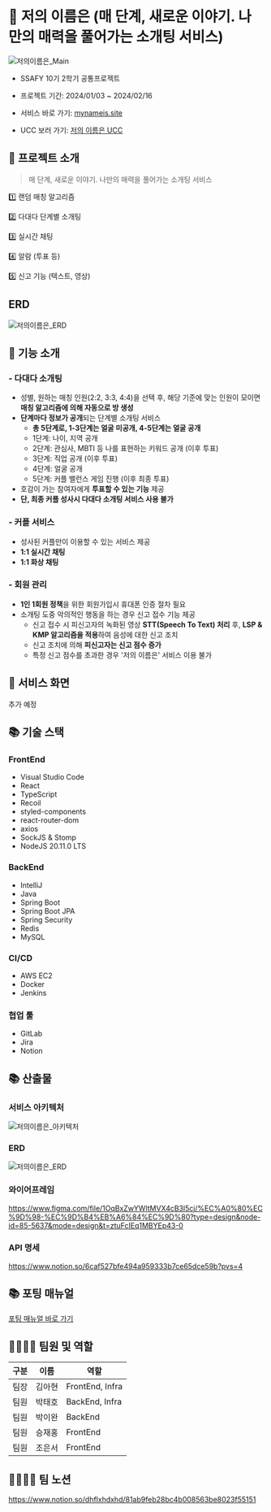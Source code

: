 # 💝 저의 이름은 (매 단계, 새로운 이야기. 나만의 매력을 풀어가는 소개팅 서비스)

![저의이름은_Main](./image/저의이름은_Main.png)

-   SSAFY 10기 2학기 공통프로젝트

-   프로젝트 기간: 2024/01/03 ~ 2024/02/16

-   서비스 바로 가기: [mynameis.site](https://mynameis.site)

-   UCC 보러 가기: [저의 이름은 UCC](https://www.youtube.com/watch?v=dNU87krQbDw)

## 💌 프로젝트 소개

> 매 단계, 새로운 이야기. 나만의 매력을 풀어가는 소개팅 서비스

1️⃣ 랜덤 매칭 알고리즘

2️⃣ 다대다 단계별 소개팅

3️⃣ 실시간 채팅

4️⃣ 알람 (투표 등)

5️⃣ 신고 기능 (텍스트, 영상)
## ERD 
![저의이름은_ERD](./image/저의이름은_ERD.png)
## 💌 기능 소개

### - 다대다 소개팅

-   성별, 원하는 매칭 인원(2:2, 3:3, 4:4)을 선택 후, 해당 기준에 맞는 인원이 모이면 **매칭 알고리즘에 의해 자동으로 방 생성**
-   **단계마다 정보가 공개**되는 단계별 소개팅 서비스
    -   **총 5단계로, 1-3단계는 얼굴 미공개, 4-5단계는 얼굴 공개**
    -   1단계: 나이, 지역 공개
    -   2단계: 관심사, MBTI 등 나를 표현하는 키워드 공개 (이후 투표)
    -   3단계: 직업 공개 (이후 투표)
    -   4단계: 얼굴 공개
    -   5단계: 커플 밸런스 게임 진행 (이후 최종 투표)
-   호감이 가는 참여자에게 **투표할 수 있는 기능** 제공
-   **단, 최종 커플 성사시 다대다 소개팅 서비스 사용 불가**

### - 커플 서비스

-   성사된 커플만이 이용할 수 있는 서비스 제공
-   **1:1 실시간 채팅**
-   **1:1 화상 채팅**

### - 회원 관리

-   **1인 1회원 정책**을 위한 회원가입시 휴대폰 인증 절차 필요
-   소개팅 도중 악의적인 행동을 하는 경우 신고 접수 기능 제공
    -   신고 접수 시 피신고자의 녹화된 영상 **STT(Speech To Text) 처리** 후, **LSP & KMP 알고리즘을 적용**하여 음성에 대한 신고 조치
    -   신고 조치에 의해 **피신고자는 신고 점수 증가**
    -   특정 신고 점수를 초과한 경우 '저의 이름은' 서비스 이용 불가

## 💌 서비스 화면

추가 예정

## 📚 기술 스택

### FrontEnd

-   Visual Studio Code
-   React
-   TypeScript
-   Recoil
-   styled-components
-   react-router-dom
-   axios
-   SockJS & Stomp
-   NodeJS 20.11.0 LTS

### BackEnd

-   IntelliJ
-   Java
-   Spring Boot
-   Spring Boot JPA
-   Spring Security
-   Redis
-   MySQL

### CI/CD

-   AWS EC2
-   Docker
-   Jenkins

### 협업 툴

-   GitLab
-   Jira
-   Notion

## 📚 산출물

### 서비스 아키텍처

![저의이름은_아키텍처](./image/저의이름은_architecture.png)

### ERD

![저의이름은_ERD](./image/저의이름은_ERD.png)

### 와이어프레임

https://www.figma.com/file/1OqBxZwYWltMVX4cB3l5cj/%EC%A0%80%EC%9D%98-%EC%9D%B4%EB%A6%84%EC%9D%80?type=design&node-id=85-5637&mode=design&t=ztuFcIEq1MBYEp43-0

### API 명세

https://www.notion.so/6caf527bfe494a959333b7ce65dce59b?pvs=4

## 📚 포팅 매뉴얼

[포팅 매뉴얼 바로 가기](./exec/포팅매뉴얼.md)

## 👨‍👨‍👧‍👦 팀원 및 역할

| 구분 | 이름   | 역할            |
| ---- | ------ | --------------- |
| 팀장 | 김아현 | FrontEnd, Infra |
| 팀원 | 박태호 | BackEnd, Infra  |
| 팀원 | 박이완 | BackEnd         |
| 팀원 | 승재홍 | FrontEnd        |
| 팀원 | 조은서 | FrontEnd        |

## 👨‍👨‍👧‍👦 팀 노션

https://www.notion.so/dhflxhdxhd/81ab9feb28bc4b008563be8023f55151
